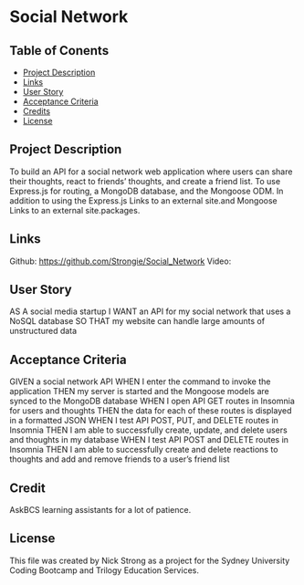 # Social Network

## Table of Conents

- [Project Description](#project-description)
- [Links](#links)
- [User Story](#user-story)
- [Acceptance Criteria](#acceptance-criteria)
- [Credits](#credits)
- [License](#license)

## Project Description
To build an API for a social network web application where users can share their thoughts, react to friends’ thoughts, and create a friend list. To use Express.js for routing, a MongoDB database, and the Mongoose ODM. In addition to using the Express.js Links to an external site.and Mongoose Links to an external site.packages.

## Links

Github: https://github.com/Strongie/Social_Network
Video: 


## User Story

AS A social media startup
I WANT an API for my social network that uses a NoSQL database
SO THAT my website can handle large amounts of unstructured data

## Acceptance Criteria

GIVEN a social network API
WHEN I enter the command to invoke the application
THEN my server is started and the Mongoose models are synced to the MongoDB database
WHEN I open API GET routes in Insomnia for users and thoughts
THEN the data for each of these routes is displayed in a formatted JSON
WHEN I test API POST, PUT, and DELETE routes in Insomnia
THEN I am able to successfully create, update, and delete users and thoughts in my database
WHEN I test API POST and DELETE routes in Insomnia
THEN I am able to successfully create and delete reactions to thoughts and add and remove friends to a user’s friend list

## Credit

AskBCS learning assistants for a lot of patience.

## License

This file was created by Nick Strong as a project for the Sydney University Coding Bootcamp and Trilogy Education Services.